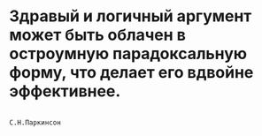 # Здравый и логичный аргумент может быть облачен в остроумную парадоксальную форму, что делает его вдвойне эффективнее.
                                                                                     С.Н.Паркинсон
